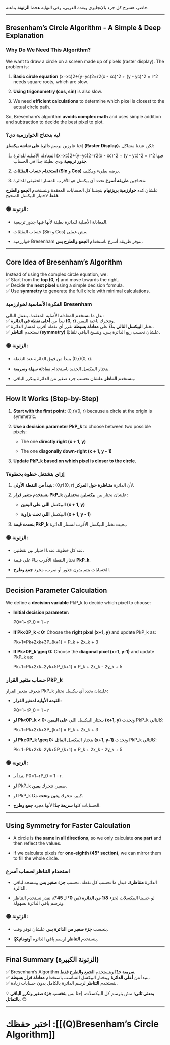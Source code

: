 حاضر، هشرح كل جزء بالإنجليزي وبعده العربي، وفي النهاية هحط **الزتونة** بتاعته.

---

## **Bresenham’s Circle Algorithm - A Simple & Deep Explanation**

### **Why Do We Need This Algorithm?**

We want to draw a circle on a screen made up of pixels (raster display). The problem is:

1. **Basic circle equation** (x−xc)2+(y−yc)2=r2(x - xc)^2 + (y - yc)^2 = r^2 needs square roots, which are slow.
    
2. **Using trigonometry (cos, sin)** is also slow.
    
3. We need **efficient calculations** to determine which pixel is closest to the actual circle path.
    

So, Bresenham’s algorithm **avoids complex math** and uses simple addition and subtraction to decide the best pixel to plot.

### **ليه بنحتاج الخوارزمية دي؟**

إحنا عاوزين نرسم **دائرة على شاشة بيكسلز (Raster Display)**، لكن عندنا مشاكل:

1. المعادلة الأصلية للدائرة (x−xc)2+(y−yc)2=r2(x - xc)^2 + (y - yc)^2 = r^2 فيها **جذور تربيعية** ودي بطيئة جدًا في الحساب.
    
2. **استخدام حساب المثلثات (Sin و Cos)** برضه بطيء ومكلف.
    
3. محتاجين **طريقة أسرع** تحدد أي بيكسل هو الأقرب للمسار الحقيقي للدائرة.
    

علشان كده **خوارزمية بريزنهام** بتجنبنا كل الحسابات المعقدة وبتستخدم **الجمع والطرح فقط** لاختيار البيكسل الصحيح.

### **🟢 الزتونة:**

- المعادلة الأصلية للدائرة بطيئة لأنها فيها جذور تربيعية.
    
- حساب المثلثات (Sin و Cos) مش عملي.
    
- خوارزمية Bresenham بتوفر طريقة أسرع باستخدام **الجمع والطرح بس**.
    

---

## **Core Idea of Bresenham’s Algorithm**

Instead of using the complex circle equation, we:  
✅ Start from the **top (0, r)** and move towards the right.  
✅ Decide the **next pixel** using a simple decision formula.  
✅ Use **symmetry** to generate the full circle with minimal calculations.

### **الفكرة الأساسية لخوارزمية Bresenham**

بدل ما نستخدم المعادلة الأصلية المعقدة، بنعمل التالي:  
✅ نبدأ من **أعلى نقطة في الدائرة (0, r)** ونتحرك ناحية اليمين.  
✅ نختار **البيكسل التالي** بناءً على **معادلة بسيطة** تقرر أي نقطة أقرب لمسار الدائرة.  
✅ نستخدم **التناظر (symmetry)** علشان نحسب ربع الدائرة بس، وننسخ الباقي تلقائيًا.

### **🟢 الزتونة:**

- بنبدأ من فوق الدائرة عند النقطة (0,r)(0, r).
    
- بنختار البيكسل الجديد باستخدام **معادلة سهلة وسريعة**.
    
- بنستخدم **التناظر** علشان نحسب جزء صغير من الدائرة ونكرر الباقي.
    

---

## **How It Works (Step-by-Step)**

1. **Start with the first point:** (0,r)(0, r) because a circle at the origin is symmetric.
    
2. **Use a decision parameter PkP_k** to choose between two possible pixels:
    
    - The one **directly right (x + 1, y)**
        
    - The one **diagonally down-right (x + 1, y - 1)**
        
3. **Update PkP_k based on which pixel is closer to the circle.**
    

### **إزاي بتشتغل خطوة بخطوة؟**

1. **بنبدأ من النقطة الأولى:** (0,r)(0, r) لأن الدائرة **متناظرة حول المركز**.
    
2. **بنستخدم متغير قرار PkP_k** علشان نختار بين **بيكسلين محتملين**:
    
    - البيكسل **اللي على اليمين (x + 1, y)**
        
    - البيكسل **اللي تحت بزاوية (x + 1, y - 1)**
        
3. **بنحدث قيمة PkP_k** بحيث نختار البيكسل الأقرب لمسار الدائرة.
    

### **🟢 الزتونة:**

- عند كل خطوة، عندنا اختيار بين نقطتين.
    
- نختار النقطة الأقرب بناءً على قيمة **PkP_k**.
    
- الحسابات بتتم بدون جذور أو ضرب، مجرد **جمع وطرح**.
    

---

## **Decision Parameter Calculation**

We define a **decision variable** PkP_k to decide which pixel to choose:

- **Initial decision parameter:**
    
    P0=1−rP_0 = 1 - r
- **If Pk<0P_k < 0:** Choose the **right pixel (x+1, y)** and update PkP_k as:
    
    Pk+1=Pk+2xk+3P_{k+1} = P_k + 2x_k + 3
- **If Pk≥0P_k \geq 0:** Choose the **diagonal pixel (x+1, y-1)** and update PkP_k as:
    
    Pk+1=Pk+2xk−2yk+5P_{k+1} = P_k + 2x_k - 2y_k + 5

### **حساب متغير القرار PkP_k**

بنعرف متغير القرار PkP_k علشان يحدد أي بيكسل نختار:

- **القيمة الأولية لمتغير القرار:**
    
    P0=1−rP_0 = 1 - r
- **لو Pk<0P_k < 0:** بنختار البيكسل اللي **على اليمين (x+1, y)** ونحدث PkP_k كالتالي:
    
    Pk+1=Pk+2xk+3P_{k+1} = P_k + 2x_k + 3
- **لو Pk≥0P_k \geq 0:** بنختار البيكسل **المائل (x+1, y-1)** ونحدث PkP_k كالتالي:
    
    Pk+1=Pk+2xk−2yk+5P_{k+1} = P_k + 2x_k - 2y_k + 5

### **🟢 الزتونة:**

- بنبدأ بـ P0=1−rP_0 = 1 - r.
    
- لو PkP_k صغير، نتحرك **يمين**.
    
- لو PkP_k كبير، نتحرك **يمين وتحت** معًا.
    
- الحسابات كلها **سريعة جدًا** لأنها مجرد **جمع وطرح**.
    

---

## **Using Symmetry for Faster Calculation**

- A circle is **the same in all directions**, so we only calculate **one part** and then reflect the values.
    
- If we calculate pixels for **one-eighth (45° section)**, we can mirror them to fill the whole circle.
    

### **استخدام التناظر لحساب أسرع**

- الدائرة **متناظرة**، فبدل ما نحسب كل نقطة، نحسب **جزء صغير بس** وننسخه لباقي الدائرة.
    
- لو حسبنا البيكسلات لجزء **1/8 من الدائرة (من 0° لـ 45°)**، نقدر نستخدم التناظر ونرسم باقي الدائرة بسهولة.
    

### **🟢 الزتونة:**

- بنحسب **جزء صغير من الدائرة بس** علشان نوفر وقت.
    
- بنستخدم **التناظر** لرسم باقي الدائرة **أوتوماتيكيًا**.
    

---

## **Final Summary (الزتونة الكبيرة)**

✅ Bresenham’s Algorithm **سريعة جدًا** وبتستخدم **الجمع والطرح فقط**.  
✅ بتبدأ من **أعلى الدائرة** وبتختار البيكسل المناسب باستخدام **معادلة قرار بسيطة**.  
✅ بتستخدم **التناظر** لرسم الدائرة بالكامل بدون حسابات زيادة.

💡 **بمعنى تاني:** مش بنرسم كل البيكسلات، إحنا بس **بنحسب جزء صغير ونكرر الباقي بالتماثل**. 😊

---
# اختبر حفظك :[[(Q)Bresenham’s Circle Algorithm]]